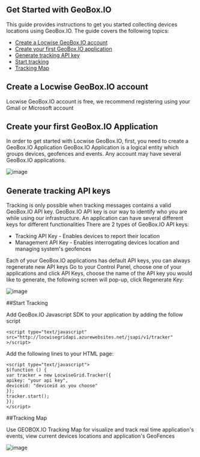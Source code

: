 Get Started with GeoBox.IO
--------------------------
This guide provides instructions to get you started collecting devices locations using GeoBox.IO. The guide covers the following topics:

* [Create a Locwise GeoBox.IO account](#Create-a-Locwise-GeoBox.IO-account)
* [Create your first GeoBox.IO application](#Create-your-first-GeoBox.IO-Application)
* [Generate tracking API key](#Generate-tracking-API-keys)
* [Start tracking](#Start-Tracking)
* [Tracking Map](#Tracking-Map)

## Create a Locwise GeoBox.IO account <a id="Create-a-Locwise-GeoBox.IO-account"></a>
Locwise GeoBox.IO account is free, we recommend registering using your Gmail or Microsoft account
## Create your first GeoBox.IO Application <a id="Create-your-first-GeoBox.IO-Application"></a>
In order to get started with Locwise GeoBox.IO, first, you need to create a GeoBox.IO Application
GeoBox.IO Application is a logical entity which groups devices, geofences and events.
Any account may have several GeoBox.IO applications. 

![image](https://cloud.githubusercontent.com/assets/15333203/11377781/6e322598-92f0-11e5-8f37-f7059d0b07b4.png)
## Generate tracking API keys <a id="Generate-tracking-API-keys"></a>
Tracking is only possible when tracking messages contains a valid GeoBox.IO API key. 
GeoBox.IO API key is our way to identify who you are while using our infrastructure.
An application can have several different keys for different functionalities 
There are 2 types of GeoBox.IO API keys:
- Tracking API Key - Enables devices to report their location
- Management API Key - Enables interrogating devices location and managing system's geofences

Each of your GeoBox.IO applications has default API keys, you can always regenerate new API keys
Go to your Control Panel, choose one of your applications and click API Keys, choose the name of the API key you would like to generate, the following screen will pop-up, click Regenerate Key:

![image](https://cloud.githubusercontent.com/assets/15333203/11377889/1229757a-92f1-11e5-8182-5ff95da9a2c8.png)

 
##Start Tracking<a id="Start-Tracking"></a>

Add GeoBox.IO Javascript SDK to your application by adding the follow script

    <script type="text/javascript" src="http://locwisegridapi.azurewebsites.net/jsapi/v1/tracker" >/script>

Add the following lines to your HTML page:

    <script type="text/javascript">
    $(function () {
    var tracker = new LocwiseGrid.Tracker({
    apikey: "your api key",
    deviceid: "deviceid as you choose"
    });
    tracker.start();
    });
    </script>

##Tracking Map<a id="Tracking-Map"></a>

Use GEOBOX.IO Tracking Map for visualize and track real time application's events, view current devices locations and application's GeoFences 

![image](https://cloud.githubusercontent.com/assets/15333203/12963335/9d2bf8ac-d052-11e5-8318-805d68bde559.png)
